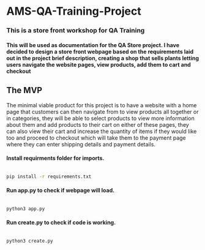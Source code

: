 # AMS-QA-Training-Project

### This is a store front workshop for QA Training

#### This will be used as documentation for the QA Store project. I have decided to design a store front webpage based on the requirements laid out in the project brief description, creating a shop that sells plants letting users navigate the website pages, view products, add them to cart and checkout

## The MVP

The minimal viable product for this project is to have a website with a home page that customers can then navigate from to view products all together or in categories, they will be able to select products to view more information about them and add products to their cart on either of these pages, they can also view their cart and increase the quantity of items if they would like too and proceed to checkout which will take them to the payment page where they can enter shipping details and payment details.

#### Install requirments folder for imports.
```bash

pip install -r requirements.txt

```

#### Run app.py to check if webpage will load.

```bash

python3 app.py

```

#### Run create.py to check if code is working.

```bash

python3 create.py

```